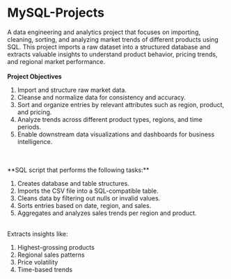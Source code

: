 # MySQL-Projects
A data engineering and analytics project that focuses on importing, cleaning, sorting, and analyzing market trends of different products using SQL. This project imports a raw dataset into a structured database and extracts valuable insights to understand product behavior, pricing trends, and regional market performance.
<br>
<br>
**Project Objectives** <br>
1. Import and structure raw market data.<br>
2. Cleanse and normalize data for consistency and accuracy.<br>
3. Sort and organize entries by relevant attributes such as region, product, and pricing.<br>
4. Analyze trends across different product types, regions, and time periods.<br>
5. Enable downstream data visualizations and dashboards for business intelligence.
<br>
<br>
**SQL script that performs the following tasks:**<br>

1. Creates database and table structures.<br>
2. Imports the CSV file into a SQL-compatible table.<br>
3. Cleans data by filtering out nulls or invalid values.<br>
4. Sorts entries based on date, region, and sales.<br>
5. Aggregates and analyzes sales trends per region and product.<br>
<br>
Extracts insights like:<br>

1. Highest-grossing products<br>
2. Regional sales patterns<br>
3. Price volatility<br>
4. Time-based trends
